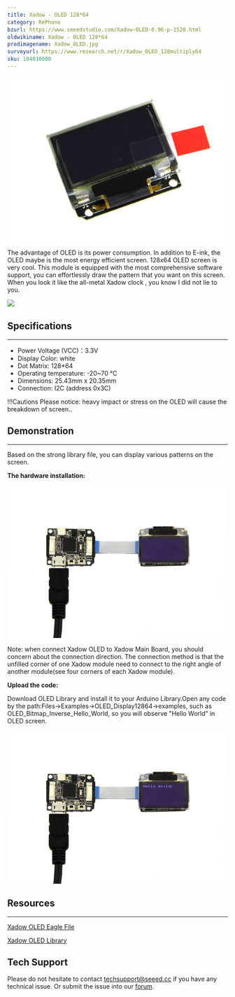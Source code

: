 ```yaml
---
title: Xadow - OLED 128*64
category: RePhone
bzurl: https://www.seeedstudio.com/Xadow-OLED-0.96-p-1520.html
oldwikiname: Xadow - OLED 128*64
prodimagename: Xadow_OLED.jpg
surveyurl: https://www.research.net/r/Xadow_OLED_128multiply64
sku: 104010000
---
```

![](https://github.com/SeeedDocument/Xado_OLED_128multiply64/raw/master/img/Xadow_OLED.jpg)

The advantage of OLED is its power consumption. In addition to E-ink, the OLED maybe is the most energy efficient screen. 128x64 OLED screen is very cool. This module is equipped with the most comprehensive software support, you can effortlessly draw the pattern that you want on this screen. When you look it like the all-metal Xadow clock , you know I did not lie to you.

[![](https://github.com/SeeedDocument/Seeed-WiKi/raw/master/docs/images/300px-Get_One_Now_Banner-ragular.png)](https://www.seeedstudio.com/Xadow-OLED-0.96-p-1520.html)

## Specifications
---
*   Power Voltage (VCC)：3.3V
*   Display Color: white
*   Dot Matrix: 128*64
*   Operating temperature:  -20~70 ℃
*   Dimensions: 25.43mm x 20.35mm
*   Connection: I2C (address 0x3C)

!!!Cautions
    Please notice: heavy impact or stress on the OLED will cause the breakdown of screen..

## Demonstration
---
Based on the strong library file, you can display various patterns on the screen.

**The hardware installation:**

![](https://github.com/SeeedDocument/Xado_OLED_128multiply64/raw/master/img/XadowOLEDUsage.jpg)

Note: when connect Xadow OLED to Xadow Main Board, you should concern about the connection direction. The connection method is that the unfilled corner of one Xadow module need to connect to the right angle of another module(see four corners of each Xadow module).

**Upload the code:**

Download OLED Library and install it to your Arduino Library.Open any code by the path:Files-&gt;Examples-&gt;OLED_Display12864-&gt;examples, such as OLED_Bitmap_Inverse_Hello_World, so you will observe "Hello World" in OLED screen.

![](https://github.com/SeeedDocument/Xado_OLED_128multiply64/raw/master/img/XadowOLEDUsage2.JPG)

## Resources
---
[Xadow OLED Eagle File](https://github.com/SeeedDocument/Xado_OLED_128multiply64/blob/master/res/Xadow_OLED.zip)

[Xadow OLED Library](https://github.com/SeeedDocument/Xado_OLED_128multiply64/raw/master/res/SeeedOLED03142012.zip)

## Tech Support
Please do not hesitate to contact [techsupport@seeed.cc](techsupport@seeed.cc) if you have any technical issue. Or submit the issue into our [forum](http://seeedstudio.com/forum/). 